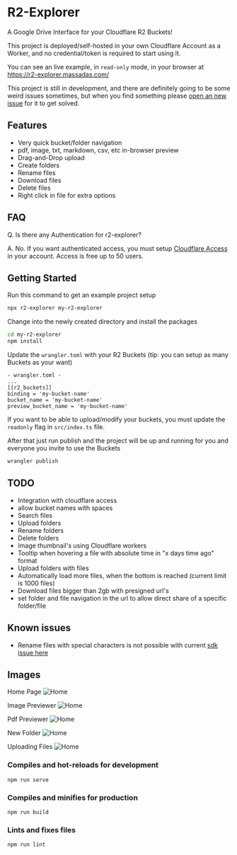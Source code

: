 # R2-Explorer

A Google Drive Interface for your Cloudflare R2 Buckets!

This project is deployed/self-hosted in your own Cloudflare Account as a Worker, and no credential/token is required to start using it.

You can see an live example, in `read-only` mode, in your browser at https://r2-explorer.massadas.com/

This project is still in development, and there are definitely going to be some weird issues sometimes, but when you find something
please [open an new issue](https://github.com/G4brym/R2-Explorer/issues/new) for it to get solved.

## Features

- Very quick bucket/folder navigation
- pdf, image, txt, markdown, csv, etc in-browser preview
- Drag-and-Drop upload
- Create folders
- Rename files
- Download files
- Delete files
- Right click in file for extra options


## FAQ

Q. Is there any Authentication for r2-explorer?

A. No. If you want authenticated access, you must setup [Cloudflare Access](https://www.cloudflare.com/products/zero-trust/access/) in your account.
Access is free up to 50 users.


## Getting Started

Run this command to get an example project setup

```bash
npx r2-explorer my-r2-explorer
```

Change into the newly created directory and install the packages

```bash
cd my-r2-explorer
npm install
```

Update the `wrangler.toml` with your R2 Buckets (tip: you can setup as many Buckets as your want)

```
- wrangler.toml -
...
[[r2_buckets]]
binding = 'my-bucket-name'
bucket_name = 'my-bucket-name'
preview_bucket_name = 'my-bucket-name'
```

If you want to be able to upload/modify your buckets, you must update the `readonly` flag in `src/index.ts` file.

After that just run publish and the project will be up and running for you and everyone you invite to use the Buckets

```bash
wrangler publish
```

## TODO

- Integration with cloudflare access
- allow bucket names with spaces
- Search files
- Upload folders
- Rename folders
- Delete folders
- Image thumbnail's using Cloudflare workers
- Tooltip when hovering a file with absolute time in "x days time ago" format
- Upload folders with files
- Automatically load more files, when the bottom is reached (current limit is 1000 files)
- Download files bigger than 2gb with presigned url's
- set folder and file navigation in the url to allow direct share of a specific folder/file

## Known issues

- Rename files with special characters is not possible with current [sdk issue here](https://github.com/aws/aws-sdk-js/issues/1949)

## Images

Home Page
![Home](https://github.com/G4brym/R2-Explorer/raw/main/docs/images/home.png)

Image Previewer
![Home](https://github.com/G4brym/R2-Explorer/raw/main/docs/images/image-preview.png)

Pdf Previewer
![Home](https://github.com/G4brym/R2-Explorer/raw/main/docs/images/pdf-preview.png)

New Folder
![Home](https://github.com/G4brym/R2-Explorer/raw/main/docs/images/new-folder.png)

Uploading Files
![Home](https://github.com/G4brym/R2-Explorer/raw/main/docs/images/uploading-files.png)

### Compiles and hot-reloads for development

```
npm run serve
```

### Compiles and minifies for production

```
npm run build
```

### Lints and fixes files

```
npm run lint
```
